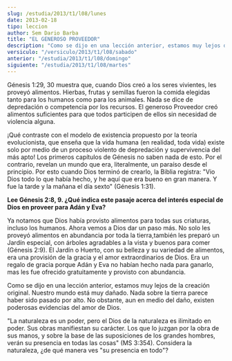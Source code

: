 ```yaml
---
slug: /estudia/2013/t1/l08/lunes
date: 2013-02-18
tipo: leccion
author: Sem Dario Barba
title: "EL GENEROSO PROVEEDOR"
description: "Como se dijo en una lección anterior, estamos muy lejos de la creación  original. Nuestro mundo está muy dañado. Nada sobre la tierra parece haber sido  pasado por alto. No obstante, aun en medio del daño, existen poderosas  evidencias del amor de Dios."
versiculo: "/versiculo/2013/t1/l08/sabado"
anterior: "/estudia/2013/t1/l08/domingo"
siguiente: "/estudia/2013/t1/l08/martes"
---
```


Génesis 1:29, 30 muestra que, cuando Dios creó a los seres vivientes, les proveyó alimentos. Hierbas, frutas y semillas fueron la comida elegidas tanto para los humanos como para los animales. Nada se dice de depredación o competencia por los recursos. El generoso Proveedor creó alimentos suficientes para que todos participen de ellos sin necesidad de violencia alguna.

¡Qué contraste con el modelo de existencia propuesto por la teoría evolucionista, que enseña que la vida humana (en realidad, toda vida) existe solo por medio de un proceso violento de depredación y supervivencia del más apto! Los primeros capítulos de Génesis no saben nada de esto. Por el contrario, revelan un mundo que era, literalmente, un paraíso desde el principio. Por esto cuando Dios terminó de crearlo, la Biblia registra: "Vio Dios todo lo que había hecho, y he aquí que era bueno en gran manera. Y fue la tarde y la mañana el día sexto" (Génesis 1:31).

**Lee Génesis 2:8, 9. ¿Qué indica este pasaje acerca del interés especial de Dios en proveer para Adán y Eva?**

Ya notamos que Dios había provisto alimentos para todas sus criaturas, incluso los humanos. Ahora vemos a Dios dar un paso más. No solo les proveyó alimentos en abundancia por toda la tierra,también les preparó un Jardín especial, con árboles agradables a la vista y buenos para comer (Génesis 2:9). El Jardín o Huerto, con su belleza y su variedad de alimentos, era una provisión de la gracia y el amor extraordinarios de Dios. Era un regalo de gracia porque Adán y Eva no habían hecho nada para ganarlo, mas les fue ofrecido gratuitamente y provisto con abundancia.

Como se dijo en una lección anterior, estamos muy lejos de la creación original. Nuestro mundo está muy dañado. Nada sobre la tierra parece haber sido pasado por alto. No obstante, aun en medio del daño, existen poderosas evidencias del amor de Dios.

"La naturaleza es un poder, pero el Dios de la naturaleza es ilimitado en poder. Sus obras manifiestan su carácter. Los que lo juzgan por la obra de sus manos, y sobre la base de las suposiciones de los grandes hombres, verán su presencia en todas las cosas" (MS 3:354). Considera la naturaleza, ¿de qué manera ves "su presencia en todo"?
